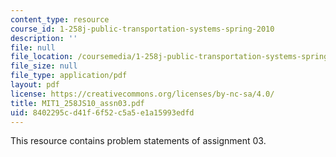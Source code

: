 ```yaml
---
content_type: resource
course_id: 1-258j-public-transportation-systems-spring-2010
description: ''
file: null
file_location: /coursemedia/1-258j-public-transportation-systems-spring-2010/8402295cd41f6f52c5a5e1a15993edfd_MIT1_258JS10_assn03.pdf
file_size: null
file_type: application/pdf
layout: pdf
license: https://creativecommons.org/licenses/by-nc-sa/4.0/
title: MIT1_258JS10_assn03.pdf
uid: 8402295c-d41f-6f52-c5a5-e1a15993edfd
---
```

This resource contains problem statements of assignment 03. 
